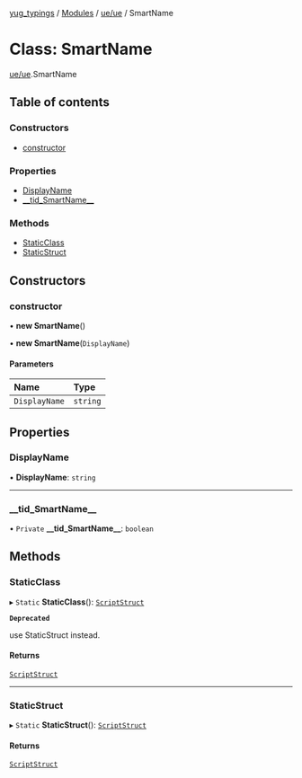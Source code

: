 [yug_typings](../README.md) / [Modules](../modules.md) / [ue/ue](../modules/ue_ue.md) / SmartName

# Class: SmartName

[ue/ue](../modules/ue_ue.md).SmartName

## Table of contents

### Constructors

- [constructor](ue_ue.SmartName.md#constructor)

### Properties

- [DisplayName](ue_ue.SmartName.md#displayname)
- [\_\_tid\_SmartName\_\_](ue_ue.SmartName.md#__tid_smartname__)

### Methods

- [StaticClass](ue_ue.SmartName.md#staticclass)
- [StaticStruct](ue_ue.SmartName.md#staticstruct)

## Constructors

### constructor

• **new SmartName**()

• **new SmartName**(`DisplayName`)

#### Parameters

| Name | Type |
| :------ | :------ |
| `DisplayName` | `string` |

## Properties

### DisplayName

• **DisplayName**: `string`

___

### \_\_tid\_SmartName\_\_

• `Private` **\_\_tid\_SmartName\_\_**: `boolean`

## Methods

### StaticClass

▸ `Static` **StaticClass**(): [`ScriptStruct`](ue_ue.ScriptStruct.md)

**`Deprecated`**

use StaticStruct instead.

#### Returns

[`ScriptStruct`](ue_ue.ScriptStruct.md)

___

### StaticStruct

▸ `Static` **StaticStruct**(): [`ScriptStruct`](ue_ue.ScriptStruct.md)

#### Returns

[`ScriptStruct`](ue_ue.ScriptStruct.md)
